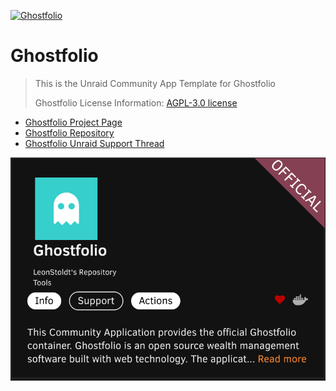 [![Ghostfolio](https://avatars.githubusercontent.com/u/82473144?s=200)](https://github.com/ghostfolio/ghostfolio)

# Ghostfolio
> This is the Unraid Community App Template for Ghostfolio
>
> Ghostfolio License Information: [AGPL-3.0 license](https://github.com/ghostfolio/ghostfolio/blob/main/LICENSE)

- [Ghostfolio Project Page](https://ghostfol.io/)
- [Ghostfolio Repository](https://github.com/ghostfolio/ghostfolio)
- [Ghostfolio Unraid Support Thread](https://forums.unraid.net/topic/123829-support-community-applications-ghostfolio/)

[![Ghostfolio](Ghostfolio-Community-App.png)](https://unraid.net/community/apps?q=ghostfolio)